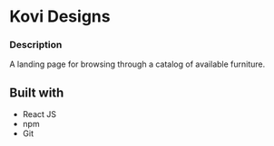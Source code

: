 # Kovi Designs

### Description
A landing page for browsing through a catalog of available furniture.

## Built with 
- React JS
- npm
- Git
